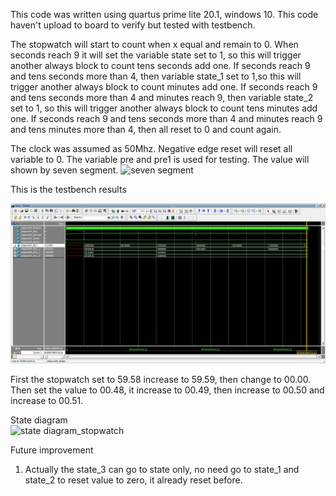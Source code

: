 This code was written using quartus prime lite 20.1, windows 10.
This code haven't upload to board to verify but tested with testbench.

The stopwatch will start to count when x equal and remain to 0.
When seconds reach 9 it will set the variable state set to 1, so this will trigger another always block to count tens seconds add one.
If seconds reach 9 and tens seconds more than 4, then variable state_1 set to 1,so this will trigger another always block to count minutes add one.
If seconds reach 9 and tens seconds more than 4 and minutes reach 9, then variable state_2 set to 1, so this will trigger another always block to count tens minutes add one.
If seconds reach 9 and tens seconds more than 4 and minutes reach 9 and tens minutes more than 4, then all reset to 0 and count again.

The clock was assumed as 50Mhz.
Negative edge reset will reset all variable to 0.
The variable pre and pre1 is used for testing.
The value will shown by seven segment.
![seven segment](https://user-images.githubusercontent.com/52816448/126446447-795184ef-7126-4d91-a3a3-484a7f94563b.JPG)


This is the testbench results

![stopwatch_tb1](https://github.com/junneng-my/stopwatch/blob/main/stopwatch_tb1.JPG?raw=true)

First the stopwatch set to 59.58 increase to 59.59, then change to 00.00.
Then set the value to 00.48, it increase to 00.49, then increase to 00.50 and increase to 00.51.

State diagram  
![state diagram_stopwatch](https://user-images.githubusercontent.com/52816448/126582298-2610c1cd-e594-42d9-bcce-b2c8df8dedff.png)  

Future improvement
1) Actually the state_3 can go to state only, no need go to state_1 and state_2 to reset value to zero, it already reset before.
